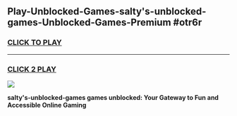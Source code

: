 
## Play-Unblocked-Games-salty's-unblocked-games-Unblocked-Games-Premium #otr6r
<h3>
<a href="https://premium.freeplayer.one?title=salty's-unblocked-games&ref=12M">CLICK TO PLAY</a></h3>
<hr>

<h3>
<a href="https://premium.freeplayer.one?title=salty's-unblocked-games&ref=12M">CLICK 2 PLAY</a>
  
</h3>

<a href="https://premium.freeplayer.one?title=salty's-unblocked-games&ref=12M"><img src="https://clearcache.store/games.png"></a>


**salty's-unblocked-games games unblocked: Your Gateway to Fun and Accessible Online Gaming**
